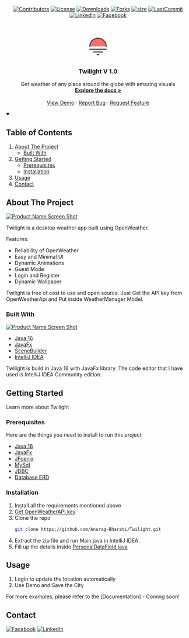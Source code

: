 <!--
*** Thanks othneildrew for providing this template
-->



<!-- PROJECT SHIELDS -->
<div align="center">

[![Contributors][contributors-shield]][contributors-url]
[![License][license-shield]][license-url]
[![Downloads][download-shield]][download-url]
[![Forks][forks-shield]][forks-url]
[![size][size-shield]][size-url]
[![LastCommit][lastCommit-shield]][size-url]
[![LinkedIn][linkedin-shield]][linkedin-url]
[![Facebook][facebook-shield]][facebook-url]
</div>


<!-- PROJECT LOGO -->
<br />
<p align="center">
  <a href="https://github.com/Anurag-Bharati/Twilight">
    <img src="https://github.com/Anurag-Bharati/Twilight/blob/main/src/main/resources/twilight.png" alt="Logo" width="64" height="64">
  </a>

  <h3 align="center">Twilight V 1.0</h3>
 
  <p align="center"> </p>

  <p align="center">
    Get weather of any place around the globe with amazing visuals
    <br />
    <a href="https://github.com/Anurag-Bharati/Twilight"><strong>Explore the docs »</strong></a>
    <br />
    <br />
    <a href="https://github.com/Anurag-Bharati/Twilight">View Demo</a>
    ·
    <a href="https://github.com/Anurag-Bharati/Twilight/issues">Report Bug</a>
    ·
    <a href="https://github.com/Anurag-Bharati/Twilight/issues">Request Feature</a>
  </p>
</p>



<!-- TABLE OF CONTENTS -->

<details open="open">
  <summary><h2>Table of Contents</summary>
  <ol>
    <li>
      <a href="#about-the-project">About The Project</a>
      <ul>
        <li><a href="#built-with">Built With</a></li>
      </ul>
    </li>
    <li>
      <a href="#getting-started">Getting Started</a>
      <ul>
        <li><a href="#prerequisites">Prerequisites</a></li>
        <li><a href="#installation">Installation</a></li>
      </ul>
    </li>
    <li><a href="#usage">Usage</a></li>
    <li><a href="#contact">Contact</a></li>
  </ol>
</details>



<!-- ABOUT THE PROJECT -->
## About The Project



  [![Product Name Screen Shot][product-screenshot]](https://github.com/Anurag-Bharati/Twilight/blob/main/src/main/resources/Demo.gif)


Twilight is a desktop weather app built using OpenWeather. 

Features:
* Reliability of OpenWeather
* Easy and Minimal UI
* Dynamic Animations
* Guest Mode
* Login and Register
* Dynamic Wallpaper


Twilight is free of cost to use and open source. Just Get the API key from OpenWeatherApi and Put inside WeatherManager Model.

### Built With

[![Product Name Screen Shot][tools-used]](https://github.com/Anurag-Bharati/Twilight/blob/main/src/main/resources/ToolsUsed.gif)

* [Java 16](https://www.oracle.com/java/technologies/downloads/)
* [JavaFx](https://openjfx.io/)
* [SceneBuilder](https://gluonhq.com/products/scene-builder/)
* [IntelliJ IDEA](https://www.jetbrains.com/idea/)

Twilight is build in Java 16 with JavaFx library. The code editor that I have used is IntelliJ IDEA Community edition.


<!-- GETTING STARTED -->
## Getting Started

Learn more about Twilight

### Prerequisites

Here are the things you need to install to run this project:

* [Java 16](https://www.oracle.com/java/technologies/downloads/)
* [JavaFx](https://openjfx.io/)
* [JFoenix](http://www.jfoenix.com/)
* [MySql](https://www.mysql.com/)
* [JDBC](https://dev.mysql.com/downloads/connector/j/)
* [Database ERD](https://github.com/Anurag-Bharati/Twilight/blob/main/src/main/resources/database_erd.png)


### Installation

1. Install all the requirements mentioned above
2. [Get OpenWeatherAPI key](https://openweathermap.org/price)
3. Clone the repo
   ```sh
   git clone https://github.com/Anurag-Bharati/Twilight.git
   ```
3. Extract the zip file and run Main.java in IntelliJ IDEA.
4. Fill up the details inside [PersonalDataField.java](https://github.com/Anurag-Bharati/Twilight/blob/main/src/main/java/Model/PersonalDataField.java)


<!-- USAGE EXAMPLES -->
## Usage

1. Login to update the location automatically
2. Use Demo and Save the City

For more examples, please refer to the [Documentation] - Coming soon!


<!-- CONTACT -->
## Contact

[![Facebook][facebook-shield]][facebook-url]
[![LinkedIn][linkedin-shield]][linkedin-url]




<!-- MARKDOWN LINKS & IMAGES -->
<!-- https://www.markdownguide.org/basic-syntax/#reference-style-links -->
[download-shield]: https://img.shields.io/github/downloads/anurag-bharati/Twilight/1.0/total?style=for-the-badge
[download-url]:https://github.com/Anurag-Bharati/Twilight/releases/tag/1.0
[license-shield]:https://img.shields.io/github/license/Anurag-Bharati/twilight?style=for-the-badge
[license-url]:https://github.com/Anurag-Bharati/Twilight/blob/main/LICENSE.md
[contributors-shield]:https://img.shields.io/github/contributors/Anurag-Bharati/Twilight?style=for-the-badge
[contributors-url]: https://github.com/Anurag-Bharati/Twilight/graphs/contributors
[forks-shield]: https://img.shields.io/github/forks/Anurag-Bharati/Twilight?style=for-the-badge
[forks-url]: https://github.com/Anurag-Bharati/Twilight/network/members
[size-shield]:https://img.shields.io/github/repo-size/anurag-bharati/Twilight?style=for-the-badge
[size-url]: https://github.com/Anurag-Bharati/Twilight
[lastCommit-shield]:https://img.shields.io/github/last-commit/anurag-bharati/Twilight?style=for-the-badge
[linkedin-shield]: https://img.shields.io/badge/-LinkedIn-black.svg?style=for-the-badge&logo=linkedin&colorB=555
[linkedin-url]: https://www.linkedin.com/in/anurag-bharati-5abb6820a/
[facebook-shield]:https://img.shields.io/badge/Facebook-Anurag-blue?style=for-the-badge
[facebook-url]:https://www.facebook.com/frost.king.1042

[product-screenshot]:https://github.com/Anurag-Bharati/Twilight/blob/main/src/main/resources/Demo.gif
[tools-used]:https://github.com/Anurag-Bharati/Twilight/blob/main/src/main/resources/ToolsUsed.gif
